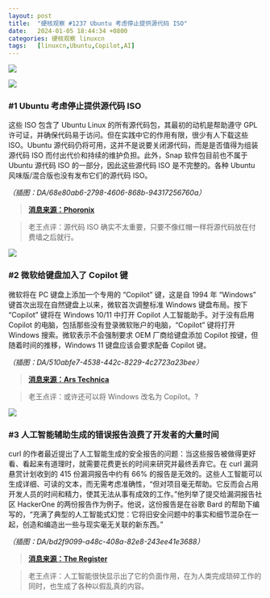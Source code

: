 ```yaml
---
layout: post
title:	"硬核观察 #1237 Ubuntu 考虑停止提供源代码 ISO"
date:	2024-01-05 18:44:34 +0800 
categories:	硬核观察 linuxcn 
tags:	[linuxcn,Ubuntu,Copilot,AI]
---
```



![](/Asserts/Images//attachment/album/202401/05/184310n5isy053lj9gs88i.jpg)


![](/Asserts/Images//attachment/album/202401/05/184325s4h64huottbbhx52.png)


### #1 Ubuntu 考虑停止提供源代码 ISO


这些 ISO 包含了 Ubuntu Linux 的所有源代码包，其最初的动机是帮助遵守 GPL 许可证，并确保代码易于访问。但在实践中它的作用有限，很少有人下载这些 ISO。Ubuntu 源代码仍将可用，这并不是说要关闭源代码，而是是否值得为组装源代码 ISO 而付出代价和持续的维护负担。此外，Snap 软件包目前也不属于 Ubuntu 源代码 ISO 的一部分，因此这些源代码 ISO 是不完整的。各种 Ubuntu 风味版/混合版也没有发布它们的源代码 ISO。


*（插图：DA/68e80ab6-2798-4606-868b-94317256760a）*



> 
> **[消息来源：Phoronix](https://www.phoronix.com/news/Ubuntu-Discontinue-Source-ISOs)**
> 
> 
> 



> 
> 老王点评：源代码 ISO 确实不太重要，只要不像红帽一样将源代码放在付费墙之后就行。
> 
> 
> 


![](/Asserts/Images//attachment/album/202401/05/184347bc0s00cdesatsx0h.png)


### #2 微软给键盘加入了 Copilot 键


微软将在 PC 键盘上添加一个专用的 “Copilot” 键，这是自 1994 年 “Windows” 键首次出现在自然键盘上以来，微软首次调整标准 Windows 键盘布局。按下 “Copilot” 键将在 Windows 10/11 中打开 Copilot 人工智能助手。对于没有启用 Copilot 的电脑，包括那些没有登录微软账户的电脑，“Copilot” 键将打开 Windows 搜索。微软表示不会强制要求 OEM 厂商给键盘添加 Copilot 按键，但随着时间的推移，Windows 11 键盘应该会要求配备 Copilot 键。


*（插图：DA/510abfe7-4538-442c-8229-4c2723a23bee）*



> 
> **[消息来源：Ars Technica](https://arstechnica.com/gadgets/2024/01/ai-comes-for-your-pcs-keyboard-as-microsoft-adds-dedicated-copilot-key/)**
> 
> 
> 



> 
> 老王点评：或许还可以将 Windows 改名为 Copilot。?
> 
> 
> 


![](/Asserts/Images//attachment/album/202401/05/184421yrhr33ol7qcq3oe3.png)


### #3 人工智能辅助生成的错误报告浪费了开发者的大量时间


curl 的作者最近提出了人工智能生成的安全报告的问题：当这些报告被做得更好看、看起来有道理时，就需要花费更长的时间来研究并最终丢弃它。在 curl 漏洞悬赏计划收到的 415 份漏洞报告中约有 66% 的报告是无效的。这些人工智能可以生成详细、可读的文本，而无需考虑准确性，“但对项目毫无帮助。它反而会占用开发人员的时间和精力，使其无法从事有成效的工作。”他列举了提交给漏洞报告社区 HackerOne 的两份报告作为例子。他说，这份报告是在谷歌 Bard 的帮助下编写的，“充满了典型的人工智能式幻觉：它将旧安全问题中的事实和细节混杂在一起，创造和编造出一些与现实毫无关联的新东西。”


*（插图：DA/bd2f9099-a48c-408a-82e8-243ee41e3688）*



> 
> **[消息来源：The Register](https://www.theregister.com/2024/01/04/aiassisted_bug_reports_make_developers/)**
> 
> 
> 



> 
> 老王点评：人工智能很快显示出了它的负面作用，在为人类完成琐碎工作的同时，也生成了各种以假乱真的内容。
> 
> 
>

